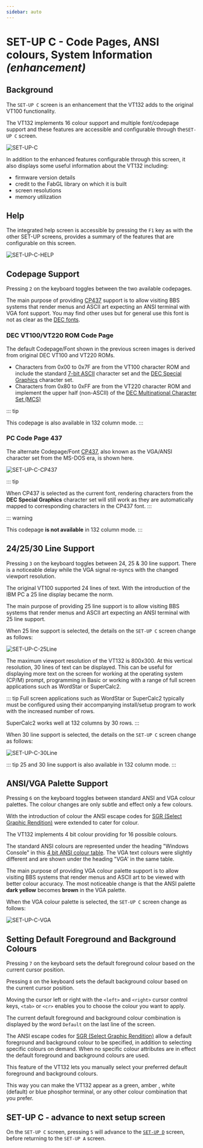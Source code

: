 ```yaml
---
sidebar: auto
---
```


# SET-UP C - Code Pages, ANSI colours, System Information *(enhancement)*

## Background

The `SET-UP C` screen is an enhancement that the VT132 adds to the original VT100 functionality.

The VT132 implements 16 colour support and multiple font/codepage support and these features are accessible and configurable through the`SET-UP C` screen.

![SET-UP-C](./SetupC.jpg)

In addition to the enhanced features configurable through this screen, it also displays some useful information about the VT132 including:

- firmware version details
- credit to the FabGL library on which it is built
- screen resolutions
- memory utilization

## Help

The integrated help screen is accessible by pressing the `F1` key as with the other SET-UP screens, provides a summary of the features that are configurable on this screen.

![SET-UP-C-HELP](./SetupC_help.jpg)

## Codepage Support

Pressing `2` on the keyboard toggles between the two available codepages.

The main purpose of providing [CP437](#pc-code-page-437) support is to allow visiting BBS systems that render menus and ASCII art expecting an ANSI terminal with VGA font support. You may find other uses but for general use this font is not as clear as the [DEC fonts](#dec-vt100-vt220-rom-code-page).

### DEC VT100/VT220 ROM Code Page

The default Codepage/Font shown in the previous screen images is derived from original DEC VT100 and VT220 ROMs.

- Characters from 0x00 to 0x7F are from the VT100 character ROM and include the standard [7-bit ASCII](https://en.wikipedia.org/wiki/ASCII#Character_set) character set and the [DEC Special Graphics](https://en.wikipedia.org/wiki/DEC_Special_Graphics) character set.
- Characters from 0x80 to 0xFF are from the VT220 character ROM and implement the upper half (non-ASCII) of the [DEC Multinational Character Set (MCS)](https://en.wikipedia.org/wiki/Multinational_Character_Set)

::: tip

This codepage is also available in 132 column mode.
:::

### PC Code Page 437

The alternate Codepage/Font [CP437](https://en.wikipedia.org/wiki/Code_page_437), also known as the VGA/ANSI character set from the MS-DOS era, is shown here.

![SET-UP-C-CP437](./SetupC_cp437.jpg)

::: tip

When CP437 is selected as the current font, rendering characters from the **DEC Special Graphics** character set will still work as they are automatically mapped to corresponding characters in the CP437 font.
:::

::: warning

This codepage **is not available** in 132 column mode.
:::

## 24/25/30 Line Support

Pressing `3` on the keyboard toggles between 24, 25 & 30 line support. There is a noticeable delay while the VGA signal re-syncs with the changed viewport resolution.

The original VT100 supported 24 lines of text. With the introduction of the IBM PC a 25 line display became the norm.

The main purpose of providing 25 line support is to allow visiting BBS systems that render menus and ASCII art expecting an ANSI terminal with 25 line support.

When 25 line support is selected, the details on the `SET-UP C` screen change as follows:

![SET-UP-C-25Line](./SetupC_25line.jpg)

The maximum viewport resolution of the VT132 is 800x300. At this vertical resolution, 30 lines of text can be displayed. This can be useful for displaying more text on the screen for working at the operating system (CP/M) prompt, programming in Basic or working with a range of full screen applications such as WordStar or SuperCalc2.

::: tip
Full screen applications such as WordStar or SuperCalc2 typically must be configured using their accompanying install/setup program to work with the increased number of rows.

SuperCalc2 works well at 132 columns by 30 rows.
:::

When 30 line support is selected, the details on the `SET-UP C` screen change as follows:

![SET-UP-C-30Line](./SetupC_30line.jpg)

::: tip
25 and 30 line support is also available in 132 column mode.
:::

## ANSI/VGA Palette Support

Pressing `6` on the keyboard toggles between standard ANSI and VGA colour palettes. The colour changes are only subtle and effect only a few colours.

With the introduction of colour the ANSI escape codes for [SGR (Select Graphic Rendition)](https://en.wikipedia.org/wiki/ANSI_escape_code#SGR_parameters) were extended to cater for colour.

The VT132 implements 4 bit colour providing for 16 possible colours.

The standard ANSI colours are represented under the heading "Windows Console" in this [4 bit ANSI colour table](https://en.wikipedia.org/wiki/ANSI_escape_code#3/4_bit). The VGA text colours were slightly different and are shown under the heading "VGA' in the same table.

The main purpose of providing VGA colour palette support is to allow visiting BBS systems that render menus and ASCII art to be viewed with better colour accuracy. The most noticeable change is that the ANSI palette **dark yellow** becomes **brown** in the VGA palette. 

When the VGA colour palette is selected, the `SET-UP C` screen change as follows:

![SET-UP-C-VGA](./SetupC_vga.jpg)

## Setting Default Foreground and Background Colours

Pressing `7` on the keyboard sets the default foreground colour based on the current cursor position.

Pressing `8` on the keyboard sets the default background colour based on the current cursor position.

Moving the cursor left or right with the `<left>` and `<right>` cursor control keys, `<tab>` or `<cr>` enables you to choose the colour you want to apply.

The current default foreground and background colour combination is displayed by the word `Default` on the last line of the screen.

The ANSI escape codes for [SGR (Select Graphic Rendition)](https://en.wikipedia.org/wiki/ANSI_escape_code#SGR_parameters) allow a default foreground and background colour to be specified, in addition to selecting specific colours on demand. When no specific colour attributes are in effect the default foreground and background colours are used.

This feature of the VT132 lets you manually select your preferred default foreground and background colours.

This way you can make the VT132 appear as a green, amber , white (default) or blue phosphor terminal, or any other colour combination that you prefer.

## SET-UP C - advance to next setup screen

On the `SET-UP C` screen, pressing `5` will advance to the [`SET-UP D`](../setup-d/) screen, before returning to the `SET-UP A` screen.
